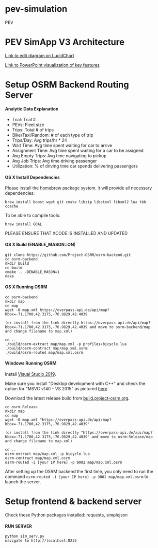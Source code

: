 # pev-simulation
PEV

# PEV SimApp V3 Architecture

[Link to edit diagram on LucidChart](https://www.lucidchart.com/invitations/accept/e1dfca89-6a07-4b69-a5e7-98147b56fdfc)

[Link to PowerPoint visualization of key features](https://docs.google.com/presentation/d/1eAi3rYy4O6R9oW1tQVdBr2pEis53ephnnRyHMtVPIlM/edit?usp=sharing)

# Setup OSRM Backend Routing Server

#### Analytic Data Explanation
* Trial: Trial #
* PEVs: Fleet size
* Trips: Total # of trips
* Bike/Taxi/Random: # of each type of trip
* Trips/Day: Avg trips/hr * 24
* Wait Time: Avg time spent waiting for car to arrive
* Assignment Time: Avg time spent waiting for a car to be assigned
* Avg Empty Trips: Avg time navigating to pickup
* Avg Job Trips: Avg time driving passenger
* Utilization: % of driving time car spends delivering passengers

#### OS X Install Dependencies

Please install the [homebrew](http://mxcl.github.com/homebrew/) package system. It will provide all necessary dependencies:

`brew install boost wget git cmake libzip libstxxl libxml2 lua tbb ccache`

To be able to compile tools:

`brew install GDAL`

PLEASE ENSURE THAT XCODE IS INSTALLED AND UPDATED

#### OS X Build (ENABLE_MASON=ON)

    git clone https://github.com/Project-OSRM/osrm-backend.git
    cd osrm-backend
    mkdir build
    cd build
    cmake .. -DENABLE_MASON=1
    make

#### OS X Running OSRM
    cd osrm-backend
    mkdir map
    cd map
    wget -O map.xml https://overpass-api.de/api/map?bbox=-71.1700,42.3175,-70.9829,42.4039

    (or install from the link directly https://overpass-api.de/api/map?bbox=-71.1700,42.3175,-70.9829,42.4039 and move to osrm-backend/map and change filename to map.xml)

    cd ..
    ./build/osrm-extract map/map.xml -p profiles/bicycle.lua
    ./build/osrm-contract map/map.xml.osrm
    ./build/osrm-routed map/map.xml.osrm

#### Windows Running OSRM
Install [Visual Studio 2019](https://visualstudio.microsoft.com/downloads/). 

Make sure you install "Desktop development with C++" and check the option for "MSVC v140 - VS 2015" as pictured [here](https://i.imgur.com/SB3nUBV.png).

Download the latest release build from [build.project-osrm.org](http://build.project-osrm.org/).

    cd osrm_Release
    mkdir map
    cd map
    wget -O map.xml "https://overpass-api.de/api/map?bbox=-71.1700,42.3175,-70.9829,42.4039"

    (or install from the link directly "https://overpass-api.de/api/map?bbox=-71.1700,42.3175,-70.9829,42.4039" and move to osrm-Release/map and change filename to map.xml)

    cd ..
    osrm-extract map/map.xml -p bicycle.lua
    osrm-contract map/map.xml.osrm
    osrm-routed -i [your IP here] -p 9002 map/map.xml.osrm

After setting up the OSRM backend the first time, you only need to run the command `osrm-routed -i [your IP here] -p 9002 map/map.xml.osrm` to launch the server.

# Setup frontend & backend server
Check these Python packages installed: requests, simplejson

#### RUN SERVER
    python sim_serv.py
    navigate to http://localhost:8235

